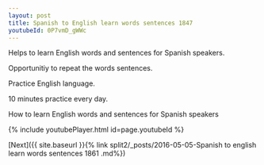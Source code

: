 ```yaml
---
layout: post
title: Spanish to English learn words sentences 1847 
youtubeId: 0P7vmD_gWWc
---
```

 
 
Helps to learn English words and sentences for Spanish speakers.

Opportunitiy to repeat the words sentences. 

Practice English language. 
 
10 minutes practice every day. 
 
How to learn English words and sentences for Spanish speakers 
 
{% include youtubePlayer.html id=page.youtubeId %}
 
 
[Next]({{ site.baseurl }}{% link  split2/_posts/2016-05-05-Spanish to english learn words sentences 1861 .md%})
 
